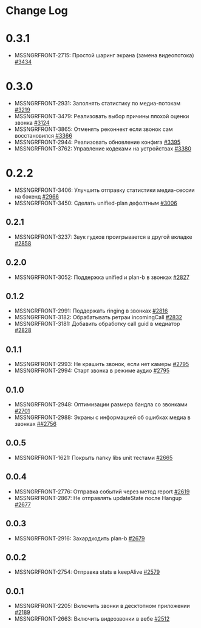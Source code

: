 # Change Log

# 0.3.1

- MSSNGRFRONT-2715: Простой шаринг экрана (замена видеопотока) [\#3434](https://github.yandex-team.ru/serp/chat/pull/3434)

# 0.3.0

- MSSNGRFRONT-2931: Заполнять статистику по медиа-потокам [\#3219](https://github.yandex-team.ru/serp/chat/pull/3219)
- MSSNGRFRONT-3479: Реализовать выбор причины плохой оценки звонка [\#3124](https://github.yandex-team.ru/serp/chat/pull/3124)
- MSSNGRFRONT-3865: Отменять реконнект если звонок сам восстановился [\#3366](https://github.yandex-team.ru/serp/chat/pull/3366)
- MSSNGRFRONT-2944: Реализовать обновление конфига [\#3395](https://github.yandex-team.ru/serp/chat/pull/3395)
- MSSNGRFRONT-3762: Управление кодеками на устройствах [\#3380](https://github.yandex-team.ru/serp/chat/pull/3380)

# 0.2.2

- MSSNGRFRONT-3406: Улучшить отправку статистики медиа-сессии на бэкенд [\#2966](https://github.yandex-team.ru/serp/chat/pull/2966)
- MSSNGRFRONT-3450: Сделать unified-plan дефолтным [\#3006](https://github.yandex-team.ru/serp/chat/pull/3006)

## 0.2.1

- MSSNGRFRONT-3237: Звук гудков проигрывается в другой вкладке [\#2858](https://github.yandex-team.ru/serp/chat/pull/2858)

## 0.2.0

- MSSNGRFRONT-3052: Поддержка unified и plan-b в звонках [\#2827](https://github.yandex-team.ru/serp/chat/pull/2827)

## 0.1.2

- MSSNGRFRONT-2991: Поддержать ringing в звонках [\#2816](https://github.yandex-team.ru/serp/chat/pull/2816)
- MSSNGRFRONT-3182: Обрабатывать ретраи incomingCall [\#2832](https://github.yandex-team.ru/serp/chat/pull/2832)
- MSSNGRFRONT-3181: Добавить обработку call guid в медиатор [\#2828](https://github.yandex-team.ru/serp/chat/pull/2828)

## 0.1.1

- MSSNGRFRONT-2993: Не крашить звонок, если нет камеры [\#2795](https://github.yandex-team.ru/serp/chat/pull/2795)
- MSSNGRFRONT-2994: Старт звонка в режиме аудио [\#2795](https://github.yandex-team.ru/serp/chat/pull/2795)

## 0.1.0

- MSSNGRFRONT-2948: Оптимизации размера бандла со звонками [\#2701](https://github.yandex-team.ru/serp/chat/pull/2701)
- MSSNGRFRONT-2988: Экраны с информацией об ошибках медиа в звонках [\##2756](https://github.yandex-team.ru/serp/chat/pull/2756)

## 0.0.5

- MSSNGRFRONT-1621: Покрыть папку libs unit тестами [\#2665](https://github.yandex-team.ru/serp/chat/pull/2665)

## 0.0.4

- MSSNGRFRONT-2776: Отправка событий через метод report [\#2619](https://github.yandex-team.ru/serp/chat/pull/2619)
- MSSNGRFRONT-2867: Не отправлять updateState после Hangup [\#2677](https://github.yandex-team.ru/serp/chat/pull/2677)

## 0.0.3

- MSSNGRFRONT-2916: Захардкодить plan-b [\#2679](https://github.yandex-team.ru/serp/chat/pull/2679)

## 0.0.2

- MSSNGRFRONT-2754: Отправка stats в keepAlive [\#2579](https://github.yandex-team.ru/serp/chat/pull/2579)

## 0.0.1

- MSSNGRFRONT-2205: Включить звонки в десктопном приложении [\#2189](https://github.yandex-team.ru/serp/chat/pull/2189)
- MSSNGRFRONT-2663: Включить видеозвонки в вебе [\#2512](https://github.yandex-team.ru/serp/chat/pull/2512)
